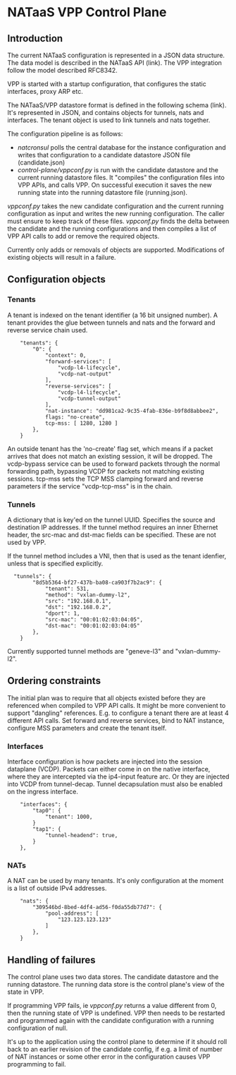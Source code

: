 # NATaaS VPP Control Plane

## Introduction

The current NATaaS configuration is represented in a JSON data structure. The data model is described in the NATaaS API (link). The VPP integration follow the model described RFC8342.

VPP is started with a startup configuration, that configures the static interfaces, proxy ARP etc.

The NATaaS/VPP datastore format is defined in the following schema (link). It's represented in JSON, and contains objects for tunnels, nats and interfaces. The tenant object is used to link tunnels and nats together.

The configuration pipeline is as follows:
 - *natcronsul* polls the central database for the instance configuration and writes that configuration to a candidate datastore JSON file (candidate.json)
 - *control-plane/vppconf.py* is run with the candidate datastore and the current running datastore files. It "compiles" the configuration files into VPP APIs, and calls VPP. On successful execution it saves the new running state into the running datastore file (running.json).

*vppconf.py* takes the new candidate configuration and the current running configuration as input and writes the new running configuration. The caller must ensure to keep track of these files.
*vppconf.py* finds the delta between the candidate and the running configurations and then compiles a list of VPP API calls to add or remove the required objects.

Currently only adds or removals of objects are supported. Modifications of existing objects will result in a failure.

## Configuration objects

### Tenants
A tenant is indexed on the tenant identifier (a 16 bit unsigned number).
A tenant provides the glue between tunnels and nats and the forward and reverse service chain used.

```
    "tenants": {
        "0": {
            "context": 0,
            "forward-services": [
                "vcdp-l4-lifecycle",
                "vcdp-nat-output"
            ],
            "reverse-services": [
                "vcdp-l4-lifecycle",
                "vcdp-tunnel-output"
            ],
            "nat-instance": "dd981ca2-9c35-4fab-836e-b9f8d8abbee2",
            flags: "no-create",
            tcp-mss: [ 1280, 1280 ]
        },
    }
```

An outside tenant has the 'no-create' flag set, which means if a packet arrives that does not match an existing session, it will be dropped.
The vcdp-bypass service can be used to forward packets through the normal forwarding path, bypassing VCDP for packets not matching existing sessions.
tcp-mss sets the TCP MSS clamping forward and reverse parameters if the service "vcdp-tcp-mss" is in the chain.

### Tunnels
A dictionary that is key'ed on the tunnel UUID. Specifies the source and destination IP addresses. If the tunnel method requires an inner Ethernet header, the src-mac and dst-mac fields can be specified. These are not used by VPP.

If the tunnel method includes a VNI, then that is used as the tenant idenfier, unless that is specified explicitly.

```
  "tunnels": {
        "8d5b5364-bf27-437b-ba08-ca903f7b2ac9": {
            "tenant": 531,
            "method": "vxlan-dummy-l2",
            "src": "192.168.0.1",
            "dst": "192.168.0.2",
            "dport": 1,
            "src-mac": "00:01:02:03:04:05",
            "dst-mac": "00:01:02:03:04:05"
        },
    }
```

Currently supported tunnel methods are "geneve-l3" and "vxlan-dummy-l2".

## Ordering constraints

The initial plan was to require that all objects existed before they are referenced when compiled to VPP API calls. It might be more convenient to support "dangling" references. E.g. to configure a tenant there are at least 4 different API calls. Set forward and reverse services, bind to NAT instance, configure MSS parameters and create the tenant itself.

### Interfaces
Interface configuration is how packets are injected into the session dataplane (VCDP). Packets can either come in on the native interface, where they are intercepted via the ip4-input feature arc. Or they are injected into VCDP from tunnel-decap. Tunnel decapsulation must also be enabled on the ingress interface.

```
    "interfaces": {
        "tap0": {
            "tenant": 1000,
        }
        "tap1": {
            "tunnel-headend": true,
        }
    },
```

### NATs
A NAT can be used by many tenants. It's only configuration at the moment is a list of outside IPv4 addresses.

```
    "nats": {
        "309546bd-8bed-4df4-ad56-f0da55db77d7": {
            "pool-address": [
                "123.123.123.123"
            ]
        },
    }
```

## Handling of failures

The control plane uses two data stores. The candidate datastore and the running datastore. The running data store is the control plane's view of the state in VPP.

If programming VPP fails, ie *vppconf.py* returns a value different from 0, then the running state of VPP is undefined. VPP then needs to be restarted and programmed again with the candidate configuration with a running configuration of null.

It's up to the application using the control plane to determine if it should roll back to an earlier revision of the candidate config, if e.g. a limit of number of NAT instances or some other error in the configuration causes VPP programming to fail.